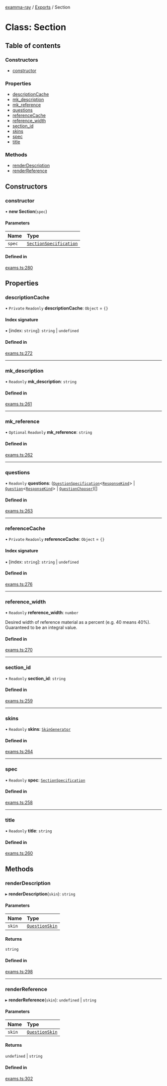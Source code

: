 [examma-ray](../README.md) / [Exports](../modules.md) / Section

# Class: Section

## Table of contents

### Constructors

- [constructor](Section.md#constructor)

### Properties

- [descriptionCache](Section.md#descriptioncache)
- [mk_description](Section.md#mk_description)
- [mk_reference](Section.md#mk_reference)
- [questions](Section.md#questions)
- [referenceCache](Section.md#referencecache)
- [reference_width](Section.md#reference_width)
- [section_id](Section.md#section_id)
- [skins](Section.md#skins)
- [spec](Section.md#spec)
- [title](Section.md#title)

### Methods

- [renderDescription](Section.md#renderdescription)
- [renderReference](Section.md#renderreference)

## Constructors

### constructor

• **new Section**(`spec`)

#### Parameters

| Name | Type |
| :------ | :------ |
| `spec` | [`SectionSpecification`](../modules.md#sectionspecification) |

#### Defined in

[exams.ts:280](https://github.com/jamesjuett/examma-ray/blob/cca0d52/src/exams.ts#L280)

## Properties

### descriptionCache

• `Private` `Readonly` **descriptionCache**: `Object` = `{}`

#### Index signature

▪ [index: `string`]: `string` \| `undefined`

#### Defined in

[exams.ts:272](https://github.com/jamesjuett/examma-ray/blob/cca0d52/src/exams.ts#L272)

___

### mk\_description

• `Readonly` **mk\_description**: `string`

#### Defined in

[exams.ts:261](https://github.com/jamesjuett/examma-ray/blob/cca0d52/src/exams.ts#L261)

___

### mk\_reference

• `Optional` `Readonly` **mk\_reference**: `string`

#### Defined in

[exams.ts:262](https://github.com/jamesjuett/examma-ray/blob/cca0d52/src/exams.ts#L262)

___

### questions

• `Readonly` **questions**: ([`QuestionSpecification`](../modules.md#questionspecification)<[`ResponseKind`](../modules.md#responsekind)\> \| [`Question`](Question.md)<[`ResponseKind`](../modules.md#responsekind)\> \| [`QuestionChooser`](../modules.md#questionchooser))[]

#### Defined in

[exams.ts:263](https://github.com/jamesjuett/examma-ray/blob/cca0d52/src/exams.ts#L263)

___

### referenceCache

• `Private` `Readonly` **referenceCache**: `Object` = `{}`

#### Index signature

▪ [index: `string`]: `string` \| `undefined`

#### Defined in

[exams.ts:276](https://github.com/jamesjuett/examma-ray/blob/cca0d52/src/exams.ts#L276)

___

### reference\_width

• `Readonly` **reference\_width**: `number`

Desired width of reference material as a percent (e.g. 40 means 40%).
Guaranteed to be an integral value.

#### Defined in

[exams.ts:270](https://github.com/jamesjuett/examma-ray/blob/cca0d52/src/exams.ts#L270)

___

### section\_id

• `Readonly` **section\_id**: `string`

#### Defined in

[exams.ts:259](https://github.com/jamesjuett/examma-ray/blob/cca0d52/src/exams.ts#L259)

___

### skins

• `Readonly` **skins**: [`SkinGenerator`](../modules.md#skingenerator)

#### Defined in

[exams.ts:264](https://github.com/jamesjuett/examma-ray/blob/cca0d52/src/exams.ts#L264)

___

### spec

• `Readonly` **spec**: [`SectionSpecification`](../modules.md#sectionspecification)

#### Defined in

[exams.ts:258](https://github.com/jamesjuett/examma-ray/blob/cca0d52/src/exams.ts#L258)

___

### title

• `Readonly` **title**: `string`

#### Defined in

[exams.ts:260](https://github.com/jamesjuett/examma-ray/blob/cca0d52/src/exams.ts#L260)

## Methods

### renderDescription

▸ **renderDescription**(`skin`): `string`

#### Parameters

| Name | Type |
| :------ | :------ |
| `skin` | [`QuestionSkin`](../modules.md#questionskin) |

#### Returns

`string`

#### Defined in

[exams.ts:298](https://github.com/jamesjuett/examma-ray/blob/cca0d52/src/exams.ts#L298)

___

### renderReference

▸ **renderReference**(`skin`): `undefined` \| `string`

#### Parameters

| Name | Type |
| :------ | :------ |
| `skin` | [`QuestionSkin`](../modules.md#questionskin) |

#### Returns

`undefined` \| `string`

#### Defined in

[exams.ts:302](https://github.com/jamesjuett/examma-ray/blob/cca0d52/src/exams.ts#L302)
